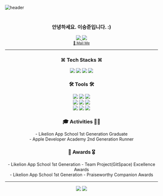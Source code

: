 ![header](https://capsule-render.vercel.app/api?type=waving&color=gradient&height=300&section=header&text=Hi👋🏻%20I'm%20SeungJun%20Lee&fontAlign=65&fontSize=45)
<h3 align='center'>
<br>
안녕하세요. 이승준입니다. :) <br>

</h3>

<div align='center'>
<a href = "https://velog.io/@valse">
  <img src="https://img.shields.io/badge/velog-20C997?style=social&logo=velog&logoColor=20C997"/>
</a>
  <a href="https://hits.seeyoufarm.com">
  <img src="https://hits.seeyoufarm.com/api/count/incr/badge.svg?url=https%3A%2F%2Fgithub.com/valselee%2Fgjbae1212%2Fhit-counter&count_bg=%23373B44&title_bg=%234286f4&icon=&icon_color=%23E7E7E7&title=Views&edge_flat=false"/></a>
  <br>
  
  <sub>
    <a href = "mailto:sollleky72@gmail.com" font-size = "small"> 📮 Mail Me </a>
  </sub>

</div>


<hr>
<h3 align='center'> ⌘ Tech Stacks ⌘ </h3>

<p align='center'>
  <img src="https://img.shields.io/badge/Swift-F05138?style=flat&logo=swift&logoColor=white"/>
  <img src="https://img.shields.io/badge/SwiftUI-0D0D0D?style=flat&logo=swift&logoColor=blue"/>
  <img src="https://img.shields.io/badge/Vapor-0D0D0D?style=flat&logo=Vapor&logoColor=purple"/>
  <img src="https://img.shields.io/badge/Firebase-FFCA28?style=flat&logo=firebase&logoColor=white"/>
  
<!--   <img src="https://img.shields.io/badge/JavaScript-F7DF1E?style=flat&logo=JavaScript&logoColor=white"/>
  <img src="https://img.shields.io/badge/HTML5-E34F26?style=flat&logo=HTML5&logoColor=white"/>
  <img src="https://img.shields.io/badge/CSS3-1572B6?style=flat&logo=CSS3&logoColor=white"/>
  <img src="https://img.shields.io/badge/Python-3776AB?style=flat&logo=Python&logoColor=white"/> -->
  <br>
  
  <h3 align='center'> 🛠 Tools 🛠 </h3>
 <p align='center'>
  <img src="https://img.shields.io/badge/Git-F05032?style=flat&logo=Git&logoColor=white"/>
  <img src="https://img.shields.io/badge/GitHub-181717?style=flat&logo=GitHub&logoColor=white"/>
  <img src="https://img.shields.io/badge/iTerm2-000000?style=flat&logo=iTerm2&logoColor=white"/>
  <br>
  <img src="https://img.shields.io/badge/Sublime Text-FF9800?style=flat&logo=Sublime Text&logoColor=white"/>
  <img src="https://img.shields.io/badge/Xcode-147EFB?style=flat&logo=Xcode&logoColor=white"/>
  <img src="https://img.shields.io/badge/Visual Studio Code-007ACC?style=flat&logo=Visual Studio Code&logoColor=white"/>
  <br>
  <img src="https://img.shields.io/badge/Slack-4A154B?style=flat&logo=Slack&logoColor=white"/>
  <img src="https://img.shields.io/badge/Notion-000000?style=flat&logo=Notion&logoColor=white"/>
  <img src="https://img.shields.io/badge/Discord-5865F2?style=flat&logo=Discord&logoColor=white"/>
</p>

<h3 align='center'> 🎓 Activities 🏃🏻 </h3>
 <p align='center'>
  - Likelion App School 1st Generation Graduate <br>
  - Apple Developer Academy 2nd Generation Runner <br>
</p>

<h3 align='center'> 👑 Awards 🎖️ </h3>
 <p align='center'>
  - Likelion App School 1st Generation - Team Project(GitSpace) Excellence Awards <br>
  - Likelion App School 1st Generation - Praiseworthy Companion Awards <br>
</p>

<hr>

<p align='center'>
  <img src="https://github-readme-stats.vercel.app/api?username=valselee&show_icons=true&theme=dark&layout=compact"/>
  <img src="https://github-readme-stats.vercel.app/api/top-langs/?username=valselee&show_icons=true&theme=dark&layout=compact"/>
</p>
